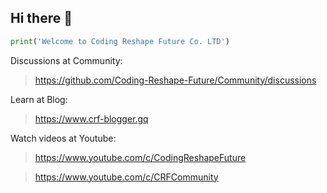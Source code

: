 ## Hi there 👋

```py
print('Welcome to Coding Reshape Future Co. LTD')
```

Discussions at Community: 
> https://github.com/Coding-Reshape-Future/Community/discussions

Learn at Blog:
> https://www.crf-blogger.gq

Watch videos at Youtube:
> https://www.youtube.com/c/CodingReshapeFuture

> https://www.youtube.com/c/CRFCommunity
